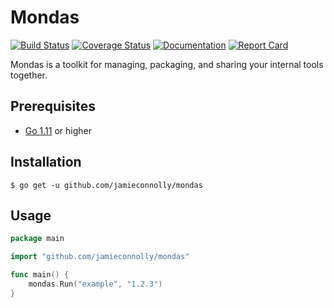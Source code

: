 # Mondas

[![Build Status][build-status-image]][build-status-url]
[![Coverage Status][coverage-status-image]][coverage-status-url]
[![Documentation][documentation-image]][documentation-url]
[![Report Card][report-card-image]][report-card-url]

Mondas is a toolkit for managing, packaging, and sharing your internal tools together.

## Prerequisites

- [Go 1.11](https://golang.org/dl/) or higher

## Installation

```
$ go get -u github.com/jamieconnolly/mondas
```

## Usage

```go
package main

import "github.com/jamieconnolly/mondas"

func main() {
    mondas.Run("example", "1.2.3")
}
```

[build-status-image]: https://api.travis-ci.org/jamieconnolly/mondas.svg?branch=master
[build-status-url]: https://travis-ci.org/jamieconnolly/mondas

[coverage-status-image]: https://coveralls.io/repos/github/jamieconnolly/mondas/badge.svg?branch=master
[coverage-status-url]: https://coveralls.io/github/jamieconnolly/mondas?branch=master

[documentation-image]: https://godoc.org/github.com/jamieconnolly/mondas?status.svg
[documentation-url]: https://godoc.org/github.com/jamieconnolly/mondas

[report-card-image]: https://goreportcard.com/badge/jamieconnolly/mondas
[report-card-url]: https://goreportcard.com/report/jamieconnolly/mondas
